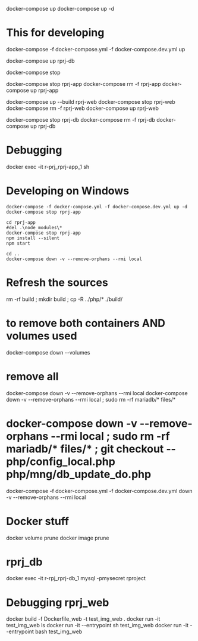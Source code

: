 
docker-compose up
docker-compose up -d

# This for developing
docker-compose -f docker-compose.yml -f docker-compose.dev.yml up

docker-compose up rprj-db

docker-compose stop

docker-compose stop rprj-app
docker-compose rm -f rprj-app
docker-compose up rprj-app

docker-compose up --build rprj-web
docker-compose stop rprj-web
docker-compose rm -f rprj-web
docker-compose up rprj-web


docker-compose stop rprj-db
docker-compose rm -f rprj-db
docker-compose up rprj-db

# Debugging

docker exec -it r-prj_rprj-app_1 sh

# Developing on Windows

```
docker-compose -f docker-compose.yml -f docker-compose.dev.yml up -d
docker-compose stop rprj-app

cd rprj-app
#del .\node_modules\*
docker-compose stop rprj-app
npm install --silent
npm start

cd ..
docker-compose down -v --remove-orphans --rmi local
```



# Refresh the sources
rm -rf build ; mkdir build ; cp -R ../php/* ./build/

# to remove both containers AND volumes used
docker-compose down --volumes
# remove all
docker-compose down -v --remove-orphans --rmi local
docker-compose down -v --remove-orphans --rmi local ; sudo rm -rf mariadb/* files/*
# docker-compose down -v --remove-orphans --rmi local ; sudo rm -rf mariadb/* files/* ; git checkout -- php/config_local.php php/mng/db_update_do.php
docker-compose -f docker-compose.yml -f docker-compose.dev.yml down -v --remove-orphans --rmi local


# Docker stuff
docker volume prune
docker image prune

# rprj_db

docker exec -it r-rpj_rprj-db_1 mysql -pmysecret rproject


# Debugging rprj_web

docker build -f Dockerfile_web -t test_img_web .
docker run -it test_img_web ls
docker run -it --entrypoint sh test_img_web
docker run -it --entrypoint bash test_img_web

